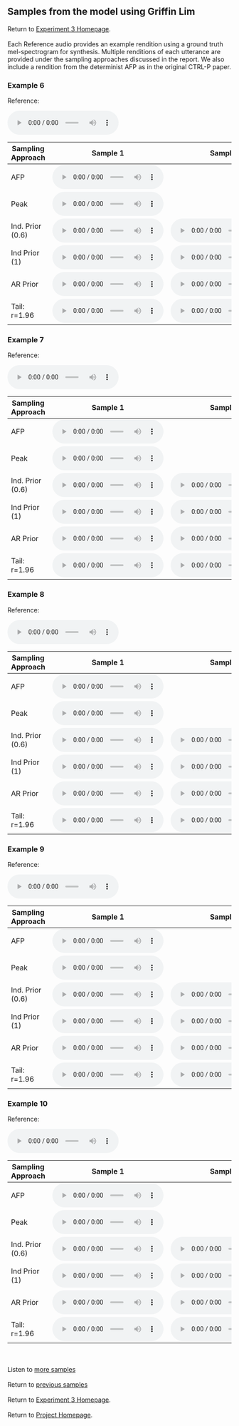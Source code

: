 <!-- exp 1a -->

## Samples from the model using Griffin Lim

Return to [Experiment 3 Homepage](https://ljlj9.github.io/mscproject/experiment_3_test.html).
<br><br>
Each Reference audio provides an example rendition using a ground truth mel-spectrogram for synthesis.
Multiple renditions of each utterance are provided under the sampling approaches discussed in the report. We also include a rendition from the determinist AFP as in the original CTRL-P paper.
### Example 6

Reference:        
<p><audio src="Exp3Test/Example6/reference.wav" controls style="width: 250px;"></audio></p>

| Sampling Approach | Sample 1 | Sample 2 | Sample 3 | Sample 4 | Sample 5 |
| --- | --- | --- | --- | --- | --- |
| AFP | <audio src="afp_web_samples/Example6.wav" controls style="width: 250px;"></audio> | | | | |
| Peak  | <audio src="Exp3Test/Example6/mean/sample_1.wav" controls style="width: 250px;"></audio> | | | | |
| Ind. Prior (0.6) | <audio src="Exp3Test/Example6/scaled06/sample_1.wav" controls style="width: 250px;"></audio> | <audio src="Exp3Test/Example6/scaled06/sample_2.wav" controls style="width: 250px;"></audio> | <audio src="Exp3Test/Example6/scaled06/sample_3.wav" controls style="width: 250px;"></audio> | <audio src="Exp3Test/Example6/scaled06/sample_4.wav" controls style="width: 250px;"></audio> | <audio src="Exp3Test/Example6/scaled06/sample_5.wav" controls style="width: 250px;"></audio> |
| Ind Prior (1) | <audio src="Exp3Test/Example6/prior/sample_1.wav" controls style="width: 250px;"></audio> | <audio src="Exp3Test/Example6/prior/sample_2.wav" controls style="width: 250px;"></audio> | <audio src="Exp3Test/Example6/prior/sample_3.wav" controls style="width: 250px;"></audio> | <audio src="Exp3Test/Example6/prior/sample_4.wav" controls style="width: 250px;"></audio> | <audio src="Exp3Test/Example6/prior/sample_5.wav" controls style="width: 250px;"></audio> |
| AR Prior | <audio src="Exp3Test/Example6/ar_prior/sample_1.wav" controls style="width: 250px;"></audio> | <audio src="Exp3Test/Example6/ar_prior/sample_2.wav" controls style="width: 250px;"></audio> | <audio src="Exp3Test/Example6/ar_prior/sample_3.wav" controls style="width: 250px;"></audio> | <audio src="Exp3Test/Example6/ar_prior/sample_4.wav" controls style="width: 250px;"></audio> | <audio src="Exp3Test/Example6/ar_prior/sample_5.wav" controls style="width: 250px;"></audio> |
| Tail: r=1.96 | <audio src="Exp3Test/Example6/tail2/sample_1.wav" controls style="width: 250px;"></audio> | <audio src="Exp3Test/Example6/tail2/sample_2.wav" controls style="width: 250px;"></audio> | <audio src="Exp3Test/Example6/tail2/sample_3.wav" controls style="width: 250px;"></audio> | <audio src="Exp3Test/Example6/tail2/sample_4.wav" controls style="width: 250px;"></audio> | <audio src="Exp3Test/Example6/tail2/sample_5.wav" controls style="width: 250px;"></audio> |

### Example 7

Reference:          
<p><audio src="Exp3Test/Example7/reference.wav" controls style="width: 250px;"></audio></p>

| Sampling Approach | Sample 1 | Sample 2 | Sample 3 | Sample 4 | Sample 5 |
| --- | --- | --- | --- | --- | --- |
| AFP | <audio src="afp_web_samples/Example7.wav" controls style="width: 250px;"></audio> | | | | |
| Peak  | <audio src="Exp3Test/Example7/mean/sample_1.wav" controls style="width: 250px;"></audio> | | | | |
| Ind. Prior (0.6) | <audio src="Exp3Test/Example7/scaled06/sample_1.wav" controls style="width: 250px;"></audio> | <audio src="Exp3Test/Example7/scaled06/sample_2.wav" controls style="width: 250px;"></audio> | <audio src="Exp3Test/Example7/scaled06/sample_3.wav" controls style="width: 250px;"></audio> | <audio src="Exp3Test/Example7/scaled06/sample_4.wav" controls style="width: 250px;"></audio> | <audio src="Exp3Test/Example7/scaled06/sample_5.wav" controls style="width: 250px;"></audio> |
| Ind Prior (1) | <audio src="Exp3Test/Example7/prior/sample_1.wav" controls style="width: 250px;"></audio> | <audio src="Exp3Test/Example7/prior/sample_2.wav" controls style="width: 250px;"></audio> | <audio src="Exp3Test/Example7/prior/sample_3.wav" controls style="width: 250px;"></audio> | <audio src="Exp3Test/Example7/prior/sample_4.wav" controls style="width: 250px;"></audio> | <audio src="Exp3Test/Example7/prior/sample_5.wav" controls style="width: 250px;"></audio> |
| AR Prior | <audio src="Exp3Test/Example7/ar_prior/sample_1.wav" controls style="width: 250px;"></audio> | <audio src="Exp3Test/Example7/ar_prior/sample_2.wav" controls style="width: 250px;"></audio> | <audio src="Exp3Test/Example7/ar_prior/sample_3.wav" controls style="width: 250px;"></audio> | <audio src="Exp3Test/Example7/ar_prior/sample_4.wav" controls style="width: 250px;"></audio> | <audio src="Exp3Test/Example7/ar_prior/sample_5.wav" controls style="width: 250px;"></audio> |
| Tail: r=1.96 | <audio src="Exp3Test/Example7/tail2/sample_1.wav" controls style="width: 250px;"></audio> | <audio src="Exp3Test/Example7/tail2/sample_2.wav" controls style="width: 250px;"></audio> | <audio src="Exp3Test/Example7/tail2/sample_3.wav" controls style="width: 250px;"></audio> | <audio src="Exp3Test/Example7/tail2/sample_4.wav" controls style="width: 250px;"></audio> | <audio src="Exp3Test/Example7/tail2/sample_5.wav" controls style="width: 250px;"></audio> |

### Example 8

Reference:          
<p><audio src="Exp3Test/Example8/reference.wav" controls style="width: 250px;"></audio></p>

| Sampling Approach | Sample 1 | Sample 2 | Sample 3 | Sample 4 | Sample 5 |
| --- | --- | --- | --- | --- | --- |
| AFP | <audio src="afp_web_samples/Example8.wav" controls style="width: 250px;"></audio> | | | | |
| Peak  | <audio src="Exp3Test/Example8/mean/sample_1.wav" controls style="width: 250px;"></audio> | | | | |
| Ind. Prior (0.6) | <audio src="Exp3Test/Example8/scaled06/sample_1.wav" controls style="width: 250px;"></audio> | <audio src="Exp3Test/Example8/scaled06/sample_2.wav" controls style="width: 250px;"></audio> | <audio src="Exp3Test/Example8/scaled06/sample_3.wav" controls style="width: 250px;"></audio> | <audio src="Exp3Test/Example8/scaled06/sample_4.wav" controls style="width: 250px;"></audio> | <audio src="Exp3Test/Example8/scaled06/sample_5.wav" controls style="width: 250px;"></audio> |
| Ind Prior (1) | <audio src="Exp3Test/Example8/prior/sample_1.wav" controls style="width: 250px;"></audio> | <audio src="Exp3Test/Example8/prior/sample_2.wav" controls style="width: 250px;"></audio> | <audio src="Exp3Test/Example8/prior/sample_3.wav" controls style="width: 250px;"></audio> | <audio src="Exp3Test/Example8/prior/sample_4.wav" controls style="width: 250px;"></audio> | <audio src="Exp3Test/Example8/prior/sample_5.wav" controls style="width: 250px;"></audio> |
| AR Prior | <audio src="Exp3Test/Example8/ar_prior/sample_1.wav" controls style="width: 250px;"></audio> | <audio src="Exp3Test/Example8/ar_prior/sample_2.wav" controls style="width: 250px;"></audio> | <audio src="Exp3Test/Example8/ar_prior/sample_3.wav" controls style="width: 250px;"></audio> | <audio src="Exp3Test/Example8/ar_prior/sample_4.wav" controls style="width: 250px;"></audio> | <audio src="Exp3Test/Example8/ar_prior/sample_5.wav" controls style="width: 250px;"></audio> |
| Tail: r=1.96 | <audio src="Exp3Test/Example8/tail2/sample_1.wav" controls style="width: 250px;"></audio> | <audio src="Exp3Test/Example8/tail2/sample_2.wav" controls style="width: 250px;"></audio> | <audio src="Exp3Test/Example8/tail2/sample_3.wav" controls style="width: 250px;"></audio> | <audio src="Exp3Test/Example8/tail2/sample_4.wav" controls style="width: 250px;"></audio> | <audio src="Exp3Test/Example8/tail2/sample_5.wav" controls style="width: 250px;"></audio> |

### Example 9

Reference:          
<p><audio src="Exp3Test/Example9/reference.wav" controls style="width: 250px;"></audio></p>

| Sampling Approach | Sample 1 | Sample 2 | Sample 3 | Sample 4 | Sample 5 |
| --- | --- | --- | --- | --- | --- |
| AFP | <audio src="afp_web_samples/Example9.wav" controls style="width: 250px;"></audio> | | | | |
| Peak  | <audio src="Exp3Test/Example9/peak/sample_1.wav" controls style="width: 250px;"></audio> | | | | |
| Ind. Prior (0.6) | <audio src="Exp3Test/Example9/scaled06/sample_1.wav" controls style="width: 250px;"></audio> | <audio src="Exp3Test/Example9/scaled06/sample_2.wav" controls style="width: 250px;"></audio> | <audio src="Exp3Test/Example9/scaled06/sample_3.wav" controls style="width: 250px;"></audio> | <audio src="Exp3Test/Example9/scaled06/sample_4.wav" controls style="width: 250px;"></audio> | <audio src="Exp3Test/Example9/scaled06/sample_5.wav" controls style="width: 250px;"></audio> |
| Ind Prior (1) | <audio src="Exp3Test/Example9/prior/sample_1.wav" controls style="width: 250px;"></audio> | <audio src="Exp3Test/Example9/prior/sample_2.wav" controls style="width: 250px;"></audio> | <audio src="Exp3Test/Example9/prior/sample_3.wav" controls style="width: 250px;"></audio> | <audio src="Exp3Test/Example9/prior/sample_4.wav" controls style="width: 250px;"></audio> | <audio src="Exp3Test/Example9/prior/sample_5.wav" controls style="width: 250px;"></audio> |
| AR Prior | <audio src="Exp3Test/Example9/ar_prior/sample_1.wav" controls style="width: 250px;"></audio> | <audio src="Exp3Test/Example9/ar_prior/sample_2.wav" controls style="width: 250px;"></audio> | <audio src="Exp3Test/Example9/ar_prior/sample_3.wav" controls style="width: 250px;"></audio> | <audio src="Exp3Test/Example9/ar_prior/sample_4.wav" controls style="width: 250px;"></audio> | <audio src="Exp3Test/Example9/ar_prior/sample_5.wav" controls style="width: 250px;"></audio> |
| Tail: r=1.96 | <audio src="Exp3Test/Example9/tail2/sample_1.wav" controls style="width: 250px;"></audio> | <audio src="Exp3Test/Example9/tail2/sample_2.wav" controls style="width: 250px;"></audio> | <audio src="Exp3Test/Example9/tail2/sample_3.wav" controls style="width: 250px;"></audio> | <audio src="Exp3Test/Example9/tail2/sample_4.wav" controls style="width: 250px;"></audio> | <audio src="Exp3Test/Example9/tail2/sample_5.wav" controls style="width: 250px;"></audio> |

### Example 10

Reference:          
<p><audio src="Exp3Test/Example10/reference.wav" controls style="width: 250px;"></audio></p>

| Sampling Approach | Sample 1 | Sample 2 | Sample 3 | Sample 4 | Sample 5 |
| --- | --- | --- | --- | --- | --- |
| AFP | <audio src="afp_web_samples/Example10.wav" controls style="width: 250px;"></audio> | | | | |
| Peak  | <audio src="Exp3Test/Example10/peak/sample_1.wav" controls style="width: 250px;"></audio> | | | | |
| Ind. Prior (0.6) | <audio src="Exp3Test/Example10/scaled06/sample_1.wav" controls style="width: 250px;"></audio> | <audio src="Exp3Test/Example10/scaled06/sample_2.wav" controls style="width: 250px;"></audio> | <audio src="Exp3Test/Example10/scaled06/sample_3.wav" controls style="width: 250px;"></audio> | <audio src="Exp3Test/Example10/scaled06/sample_4.wav" controls style="width: 250px;"></audio> | <audio src="Exp3Test/Example10/scaled06/sample_5.wav" controls style="width: 250px;"></audio> |
| Ind Prior (1) | <audio src="Exp3Test/Example10/prior/sample_1.wav" controls style="width: 250px;"></audio> | <audio src="Exp3Test/Example10/prior/sample_2.wav" controls style="width: 250px;"></audio> | <audio src="Exp3Test/Example10/prior/sample_3.wav" controls style="width: 250px;"></audio> | <audio src="Exp3Test/Example10/prior/sample_4.wav" controls style="width: 250px;"></audio> | <audio src="Exp3Test/Example10/prior/sample_5.wav" controls style="width: 250px;"></audio> |
| AR Prior | <audio src="Exp3Test/Example10/ar_prior/sample_1.wav" controls style="width: 250px;"></audio> | <audio src="Exp3Test/Example10/ar_prior/sample_2.wav" controls style="width: 250px;"></audio> | <audio src="Exp3Test/Example10/ar_prior/sample_3.wav" controls style="width: 250px;"></audio> | <audio src="Exp3Test/Example10/ar_prior/sample_4.wav" controls style="width: 250px;"></audio> | <audio src="Exp3Test/Example10/ar_prior/sample_5.wav" controls style="width: 250px;"></audio> |
| Tail: r=1.96 | <audio src="Exp3Test/Example10/tail2/sample_1.wav" controls style="width: 250px;"></audio> | <audio src="Exp3Test/Example10/tail2/sample_2.wav" controls style="width: 250px;"></audio> | <audio src="Exp3Test/Example10/tail2/sample_3.wav" controls style="width: 250px;"></audio> | <audio src="Exp3Test/Example10/tail2/sample_4.wav" controls style="width: 250px;"></audio> | <audio src="Exp3Test/Example10/tail2/sample_5.wav" controls style="width: 250px;"></audio> |


<br><br>
Listen to [more samples](https://ljlj9.github.io/mscproject/experiment_3_iii.html)
<br><br>
Return to [previous samples](https://ljlj9.github.io/mscproject/experiment_3_i.html)
<br><br>
Return to [Experiment 3 Homepage](https://ljlj9.github.io/mscproject/experiment_3_test.html).
<br><br>
Return to [Project Homepage](https://ljlj9.github.io/mscproject/index.html).
